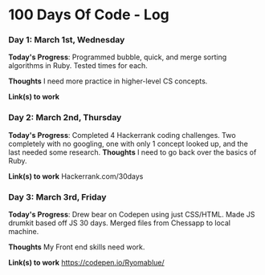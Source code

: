 # 100 Days Of Code - Log

### Day 1: March 1st, Wednesday

**Today's Progress**: Programmed bubble, quick, and merge sorting algorithms in Ruby. Tested times for each.

**Thoughts** I need more practice in higher-level CS concepts.

**Link(s) to work**

### Day 2: March 2nd, Thursday

**Today's Progress**: Completed 4 Hackerrank coding challenges. Two completely with no googling, one with only 1 concept looked up, and the last needed some research.
**Thoughts** I need to go back over the basics of Ruby.

**Link(s) to work**
Hackerrank.com/30days

### Day 3: March 3rd, Friday

**Today's Progress**: Drew bear on Codepen using just CSS/HTML. Made JS drumkit based off JS 30 days. Merged files from Chessapp to local machine.

**Thoughts** My Front end skills need work.

**Link(s) to work**
https://codepen.io/Ryomablue/

